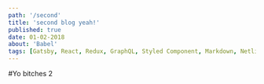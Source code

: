 ```yaml
---
path: '/second'  
title: 'second blog yeah!'  
published: true
date: 01-02-2018
about: 'Babel'
tags: [Gatsby, React, Redux, GraphQL, Styled Component, Markdown, Netlify]
---
```


#Yo bitches 2

